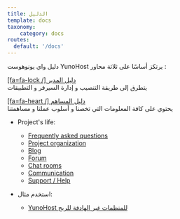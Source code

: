```yaml
---
title: الدليل
template: docs
taxonomy:
    category: docs
routes:
  default: '/docs'
---
```


دليل واي يونوهوست YunoHost يرتكز أساسًا على ثلاثة محاور :

[[fa=fa-lock /] دليل المدير](/administrate?classes=btn,btn-lg,btn-primary)  
يتطرق إلى طريقة التنصيب و إدارة السيرفر و التطبيقات

[[fa=fa-heart /] دليل المساهم](/contribute?classes=btn,btn-lg,btn-error)  
يحتوي على كافة المعلومات التي تخصنا و أسلوب عملنا و مساهمتنا

* Project's life:
   * [Frequently asked questions](/faq)
   * [Project organization](/project_organization)
   * [Blog](https://forum.yunohost.org/c/announcement)
   * [Forum](https://forum.yunohost.org)
   * [Chat rooms](/chat_rooms)
   * [Communication](/communication)
   * [Support / Help](/help)

* استخدم مثال:
   * [YunoHost للمنظمات غير الهادفة للربح](/use_case_non-profit_organisations)
